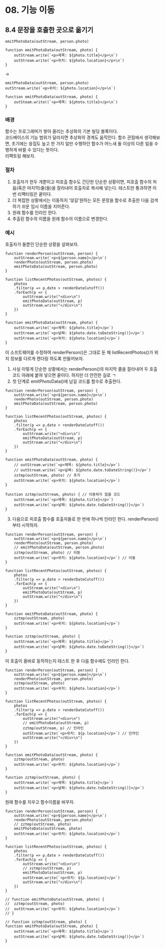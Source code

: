 # 08. 기능 이동
## 8.4 문장을 호출한 곳으로 옮기기

```JS
emitPhotoData(outStream, person.photo)

function emitPhotoData(outStream, photo) {
	outStream.write(`<p>제목: ${photo.title}</p>\n`)
	outStream.write(`<p>위치: ${photo.location}</p>\n`)
}
```
-> 
```JS
emitPhotoData(outStream, person.photo)
outStream.write(`<p>위치: ${photo.location}</p>\n`)

function emitPhotoData(outStream, photo) {
	outSteam.write((`<p>제목: ${photo.title}</p>\n`)
}
```

### 배경
함수는 프로그래머가 쌓아 올리는 추상화의 기본 빌딩 블록이다.  
코드베이스의 기능 범위가 달라지면 추상화의 경계도 움직인다. 함수 관점에서 생각해보면, 초기에는 응집도 높고 한 가지 일만 수행하던 함수가 어느새 둘 이상의 다른 일을 수행하게 바뀔 수 있다는 뜻이다.  
리팩토링 해보자.

### 절차
1. 호출자가 한두 개뿐이고 피호출 함수도 간단한 단순한 상황이면, 피호출 함수의 처음(혹은 마지막)줄(들)을 잘라내어 호출자로 복사해 넣는다. 테스트만 통과하면 이번 리팩터링은 끝이다.
2. 더 복잡한 상황에서는 이동하지 '않길'원하는 모든 문장을 함수로 추출한 다음 검색하기 쉬운 임시 이름을 지어준다.
3. 원래 함수를 인라인 한다.
4. 추출된 함수의 이름을 원래 함수의 이름으로 변경한다.

### 예시
호출자가 둘뿐인 단순한 상황을 살펴보자.
```JS
function renderPerson(outStream, person) {
	outStream.write(`<p>${person.name}</p>\n`)
	renderPhoto(outStream, person.photo)
	emitPhotoData(outStream, person.photo)
}

function listRecentPhotos(outStream, photos) {
	photos
	.filter(p => p.date > renderDateCutoff())
	.forEach(p => {
		outStream.write("<div>\n")
		emitPhotoData(outStream, p)
		outStream.write("</div>\n")
	})
}

function emitPhotoData(outStream, photo) {
	outStream.write(`<p>제목: ${photo.title}</p>`)
	outStream.write(`<p>날짜: ${photo.date.toDateString()}</p>`)
	outStream.write(`<p>위치: ${photo.location}</p>`)
}
```
이 소프트웨어를 수정하여 renderPerson()은 그대로 둔 채 listRecentPhotos()가 위치 정보를 다르게 랜더링 하도록 만들어보자.  
1. 사실 이렇게 단순한 상황에서는 renderPerson()의 마지막 줄을 잘라내어 두 호출 코드 아래에 붙여 넣으면 끝이다. 하지만 더 안전한 길로 ㄱ
2. 첫 단계로 emitPhotoData()에 남길 코드를 함수로 추출한다.
```JS
function renderPerson(outStream, person) {
	outStream.write(`<p>${person.name}</p>\n`)
	renderPhoto(outStream, person.photo)
	emitPhotoData(outStream, person.photo)
}

function listRecentPhotos(outStream, photos) {
	photos
	.filter(p => p.date > renderDateCutoff())
	.forEach(p => {
		outStream.write("<div>\n")
		emitPhotoData(outStream, p)
		outStream.write("</div>\n")
	})
}

function emitPhotoData(outStream, photo) {
	// outStream.write(`<p>제목: ${photo.title}</p>`)
	// outStream.write(`<p>날짜: ${photo.date.toDateString()}</p>`)
	zztmp(outStream, photo) // 추가
	outStream.write(`<p>위치: ${photo.location}</p>`)
}

function zztmp(outStream, photo) { // 이동하지 않을 코드
	outStream.write(`<p>제목: ${photo.title}</p>`)
	outStream.write(`<p>날짜: ${photo.date.toDateString()}</p>`)
}
```
3. 다음으로 피호출 함수를 호출자들로 한 번에 하나씩 인라인 한다. renderPerson()부터 시작하자.
```JS
function renderPerson(outStream, person) {
	outStream.write(`<p>${person.name}</p>\n`)
	renderPhoto(outStream, person.photo)
	// emitPhotoData(outStream, person.photo)
	zztmp(outStream, photo) // 이동
	outStream.write(`<p>위치: ${photo.location}</p>`) // 이동
}

function listRecentPhotos(outStream, photos) {
	photos
	.filter(p => p.date > renderDateCutoff())
	.forEach(p => {
		outStream.write("<div>\n")
		emitPhotoData(outStream, p)
		outStream.write("</div>\n")
	})
}

function emitPhotoData(outStream, photo) {
	zztmp(outStream, photo)
	outStream.write(`<p>위치: ${photo.location}</p>`)
}

function zztmp(outStream, photo) {
	outStream.write(`<p>제목: ${photo.title}</p>`)
	outStream.write(`<p>날짜: ${photo.date.toDateString()}</p>`)
}
```

이 호출이 올바로 동작하는지 테스트 한 후 다음 함수에도 인라인 한다.
```JS
function renderPerson(outStream, person) {
	outStream.write(`<p>${person.name}</p>\n`)
	renderPhoto(outStream, person.photo)
	zztmp(outStream, photo)
	outStream.write(`<p>위치: ${photo.location}</p>`)
}

function listRecentPhotos(outStream, photos) {
	photos
	.filter(p => p.date > renderDateCutoff())
	.forEach(p => {
		outStream.write("<div>\n")
		// emitPhotoData(outStream, p)
		zztmp(outStream, p) // 인라인
		outStream.write(`<p>위치: ${p.location}</p>`) // 인라인
		outStream.write("</div>\n")
	})
}

function emitPhotoData(outStream, photo) {
	zztmp(outStream, photo)
	outStream.write(`<p>위치: ${photo.location}</p>`)
}

function zztmp(outStream, photo) {
	outStream.write(`<p>제목: ${photo.title}</p>`)
	outStream.write(`<p>날짜: ${photo.date.toDateString()}</p>`)
}
```
원래 함수를 지우고 함수이름을 바꾸자.
```JS
function renderPerson(outStream, person) {
	outStream.write(`<p>${person.name}</p>\n`)
	renderPhoto(outStream, person.photo)
	// zztmp(outStream, photo)
	emitPhotoData(outStream, photo)
	outStream.write(`<p>위치: ${photo.location}</p>`)
}

function listRecentPhotos(outStream, photos) {
	photos
	.filter(p => p.date > renderDateCutoff())
	.forEach(p => {
		outStream.write("<div>\n")
		// zztmp(outStream, p)
		emitPhotoData(outStream, p)
		outStream.write(`<p>위치: ${p.location}</p>`)
		outStream.write("</div>\n")
	})
}

// function emitPhotoData(outStream, photo) {
// 	zztmp(outStream, photo)
// 	outStream.write(`<p>위치: ${photo.location}</p>`)
// }

// function zztmp(outStream, photo) {
function emitPhotoData(outStream, photo) {
	outStream.write(`<p>제목: ${photo.title}</p>`)
	outStream.write(`<p>날짜: ${photo.date.toDateString()}</p>`)
}
```





















